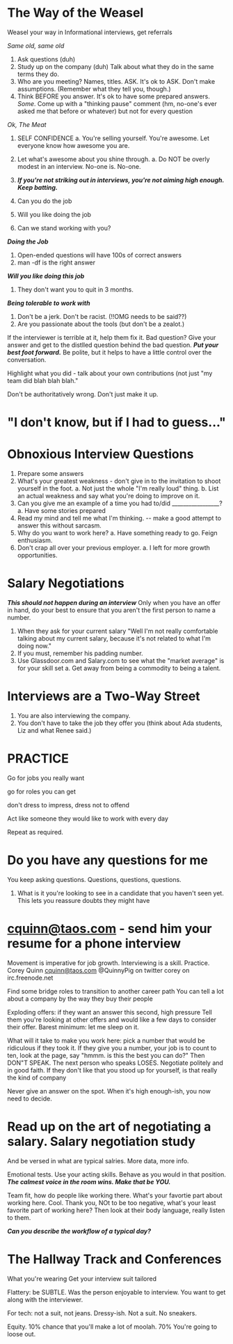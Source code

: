 The Way of the Weasel
=====================
Weasel your way in
Informational interviews, get referrals

*Same old, same old*
1. Ask questions (duh)
2. Study up on the company (duh) Talk about what they do in the same terms they do.
3. Who are you meeting? Names, titles. ASK. It's ok to ASK. Don't make assumptions. (Remember what they tell you, though.)
4. Think BEFORE you answer. It's ok to have some prepared answers. *Some*. Come up with a "thinking pause" comment (hm, no-one's ever asked me that before or whatever) but not for every question

*Ok, The Meat*
1. SELF CONFIDENCE
a. You're selling yourself. You're awesome. Let everyone know how awesome you are.
2. Let what's awesome about you shine through.
a. Do NOT be overly modest in an interview. No-one is. No-one.
3. ***If you're not striking out in interviews, you're not aiming high enough. Keep batting.***

1. Can you do the job
2. Will you like doing the job
3. Can we stand working with you?

***Doing the Job***
1. Open-ended questions will have 100s of correct answers
2. man -df is the right answer

***Will you like doing this job***
1. They don't want you to quit in 3 months.

***Being tolerable to work with***
1. Don't be a jerk. Don't be racist. (!!OMG needs to be said??)
2. Are you passionate about the tools (but don't be a zealot.)


If the interviewer is terrible at it, help them fix it.
Bad question? Give your answer and get to the distlled question behind the bad question.
***Put your best foot forward.***
Be polite, but it helps to have a little control over the conversation.

Highlight what you did - talk about your own contributions (not just "my team did blah blah blah."

Don't be authoritatively wrong. Don't just make it up.

"I don't know, but if I had to guess..."
========================================

Obnoxious Interview Questions
=============================
1. Prepare some answers
2. What's your greatest weakness - don't give in to the invitation to shoot yourself in the foot.
a. Not just the whole "I'm really loud" thing.
b. List an actual weakness and say what you're doing to improve on it.
3. Can you give me an example of a time you had to/did _________________?
a. Have some stories prepared
4. Read my mind and tell me what I'm thinking. -- make a good attempt to answer this without sarcasm.
5. Why do you want to work here?
a. Have something ready to go. Feign enthusiasm.
6. Don't crap all over your previous employer.
a. I left for more growth opportunities.

Salary Negotiations
===================
***This should not happen during an interview***
Only when you have an offer in hand, do your best to ensure that you aren't the first person to name a number.
1. When they ask for your current salary
"Well I'm not really comfortable talking about my current salary, because it's not related to what I'm doing now."
2. If you must, remember his padding number.
3. Use Glassdoor.com and Salary.com to see what the "market average" is for your skill set
a. Get away from being a commodity to being a talent.

Interviews are a Two-Way Street
===============================
1. You are also interviewing the company.
2. You don't have to take the job they offer you
(think about Ada students, Liz and what Renee said.)

PRACTICE
========
Go for jobs you really want

go for roles you can get

don't dress to impress, dress not to offend

Act like someone they would like to work with every day

Repeat as required.

Do you have any questions for me
================================
You keep asking questions. Questions, questions, questions.
1. What is it you're looking to see in a candidate that you haven't seen yet.
This lets you reassure doubts they might have

cquinn@taos.com - send him your resume for a phone interview
============================================================
Movement is imperative for job growth. Interviewing is a skill. Practice.
Corey Quinn cquinn@taos.com
@QuinnyPig on twitter
corey on irc.freenode.net

Find some bridge roles to transition to another career path
You can tell a lot about a company by the way they buy their people

Exploding offers: if they want an answer this second, high pressure
Tell them you're looking at other offers and would like a few days to consider their offer.  Barest minimum: let me sleep on it.

What will it take to make you work here: pick a number that would be ridiculous if they took it.
If they give you a number, your job is to count to ten, look at the page, say "hmmm. is this the best you can do?" Then DON"T SPEAK. The next person who speaks LOSES.
Negotiate politely and in good faith.
If they don't like that you stood up for yourself, is that really the kind of company 

Never give an answer on the spot. When it's high enough-ish, you now need to decide.

Read up on the art of negotiating a salary. Salary negotiation study
====================================================================
And be versed in what are typical salries. More data, more info.


Emotional tests. Use your acting skills. Behave as you would in that position.
***The calmest voice in the room wins. Make that be YOU.***


Team fit, how do people like working there.
What's your favortie part about working here.
Cool. Thank you, NOt to be too negative, what's your least favorite part of working here? Then look at their body language, really listen to them.


***Can you describe the workflow of a typical day?***


The Hallway Track and Conferences
=================================


What you're wearing
Get your interview suit tailored

Flattery: be SUBTLE. Was the person enjoyable to interview. You want to get along with the interviewer.

For tech: not a suit, not jeans. Dressy-ish. Not a suit. No sneakers.

Equity. 10% chance that you'll make a lot of moolah. 70% You're going to loose out. 

